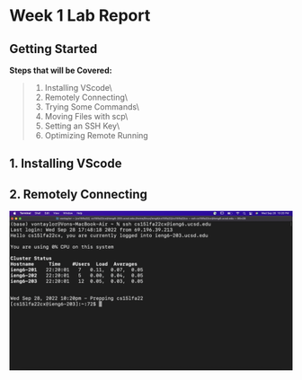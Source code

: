 # Week 1 Lab Report
## Getting Started

**Steps that will be Covered:**
> 1. Installing VScode\
> 2. Remotely Connecting\
> 3. Trying Some Commands\
> 4. Moving Files with scp\
> 5. Setting an SSH Key\
> 6. Optimizing Remote Running


## 1. Installing VScode
## 2. Remotely Connecting
![Connecting-to-ieng6](Week-1-Lab-Reports-Pics/Remotely-Connecting.jpg)

